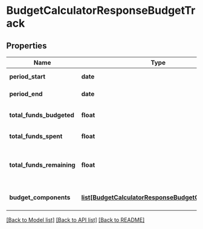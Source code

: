 # BudgetCalculatorResponseBudgetTrack

## Properties
Name | Type | Description | Notes
------------ | ------------- | ------------- | -------------
**period_start** | **date** | Start date of the budget period | [optional] 
**period_end** | **date** | End date of the budget period | [optional] 
**total_funds_budgeted** | **float** | Total amount of funds originally budgeted | [optional] 
**total_funds_spent** | **float** | Total amount of funds spent | [optional] 
**total_funds_remaining** | **float** | Total amount of funds remaining; delta of total_funds_budgeted - total_funds_spent | [optional] 
**budget_components** | [**list[BudgetCalculatorResponseBudgetComponents]**](BudgetCalculatorResponseBudgetComponents.md) | Details about each item defined in the budget | [optional] 

[[Back to Model list]](../README.md#documentation-for-models) [[Back to API list]](../README.md#documentation-for-api-endpoints) [[Back to README]](../README.md)


